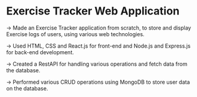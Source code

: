 # Exercise Tracker Web Application  

-> Made an Exercise Tracker application from scratch, to store and display Exercise logs of users, using various web
technologies.  

-> Used HTML, CSS and React.js for front-end and Node.js and Express.js for back-end development.  

-> Created a RestAPI for handling various operations and fetch data from the database.  

-> Performed various CRUD operations using MongoDB to store user data on the database.
